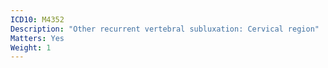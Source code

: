 ```yaml
---
ICD10: M4352
Description: "Other recurrent vertebral subluxation: Cervical region"
Matters: Yes
Weight: 1
---
```

